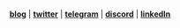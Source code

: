 <!--
## Hey 👋, I'm Flynn Cao ~  


-->

<!--
<details>
<summary> </summary>
![](github-metrics.svg)
  <div style="padding:0 20px;box-sizing:border-box">
<img align="center"  src="github-metrics.svg">  
</img></div>
</details>

</details>
<p align="center">
  <a href="https://github.com/flynncao"><img src="https://user-images.githubusercontent.com/29702341/176376771-53598eff-6c5c-4f40-8b44-a236ce31902b.jpg" alt="Flynn Cao's github stats"></a>
</p>


-->




<!--
![Profile views counter](https://komarev.com/ghpvc/?username=flynncao&&style=flat-square) 
-->
<br/>  



<p align="center">
  <strong><a href="https://nextjs-notion-flynn.vercel.app/" target="_blank">blog</a></strong> |
  <strong><a href="https://twitter.com/flynnchao99" target="_blank">twitter</a></strong> |
  <strong><a href="https://t.me/weclove2008/" target="_blank">telegram</a></strong> | 
  <strong><a href="https://discord.gg/esVf6V7t" target="_blank">discord</a></strong> |
  <strong><a href="https://www.linkedin.com/in/zhenfei-cao-960b8b252/" target="_blank">linkedIn</a> 
 
</p>

<!--
<p>
  <strong><a href="https://https://dev.to/flynncao" target="_blank">Devto</a></strong> |
   <strong><a href="https://www.cnblogs.com/caozhenfei/" target="_blank">博客园</a></strong> |
    <strong><a href="https://blog.csdn.net/YuriChao" target="_blank">CSDN</a></strong>
  </p>-->

<!--<div align="center" >  
<img style="margin: 10px" src="https://profilinator.rishav.dev/skills-assets/react-original-wordmark.svg" alt="React" height="25" />  
<img style="margin: 10px" src="https://profilinator.rishav.dev/skills-assets/bootstrap-plain.svg" alt="Bootstrap" height="25" />  
<img style="margin: 10px" src="https://profilinator.rishav.dev/skills-assets/css3-original-wordmark.svg" alt="CSS3" height="25" />  
<img style="margin: 10px" src="https://profilinator.rishav.dev/skills-assets/electron-original.svg" alt="Electron" height="25" />  
<img style="margin: 10px" src="https://profilinator.rishav.dev/skills-assets/html5-original-wordmark.svg" alt="HTML5" height="25" />  
<img style="margin: 10px" src="https://profilinator.rishav.dev/skills-assets/javascript-original.svg" alt="JavaScript" height="25" />  
<img style="margin: 10px" src="https://profilinator.rishav.dev/skills-assets/typescript-original.svg" alt="TypeScript" height="25" />  
<img style="margin: 10px" src="https://profilinator.rishav.dev/skills-assets/mysql-original-wordmark.svg" alt="MySQL" height="25" />  
<img style="margin: 10px" src="https://profilinator.rishav.dev/skills-assets/nginx-original.svg" alt="Nginx" height="25" />  
<img style="margin: 10px" src="https://profilinator.rishav.dev/skills-assets/sass-original.svg" alt="Sass" height="25" />  
<img style="margin: 10px" src="https://profilinator.rishav.dev/skills-assets/git-scm-icon.svg" alt="Git" height="25" />  
<img style="margin: 10px" src="https://profilinator.rishav.dev/skills-assets/nodejs-original-wordmark.svg" alt="Node.js" height="25" />  
<img style="margin: 10px" src="https://profilinator.rishav.dev/skills-assets/webpack-original.svg" alt="Webpack" height="25" /> 
<img style="margin: 10px" src="https://profilinator.rishav.dev/skills-assets/vuejs-original-wordmark.svg" alt="Vue.js" height="25" />  
<img style="margin: 10px" src="https://profilinator.rishav.dev/skills-assets/django-original.svg" alt="Django" height="25" />  
</div>  

-->











  

